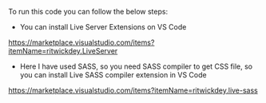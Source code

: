 To run this code you can follow the below steps:

- You can install Live Server Extensions on VS Code 

https://marketplace.visualstudio.com/items?itemName=ritwickdey.LiveServer

- Here I have used SASS, so you need SASS compiler to get CSS file, so you can install Live SASS compiler extension in VS Code

https://marketplace.visualstudio.com/items?itemName=ritwickdey.live-sass


